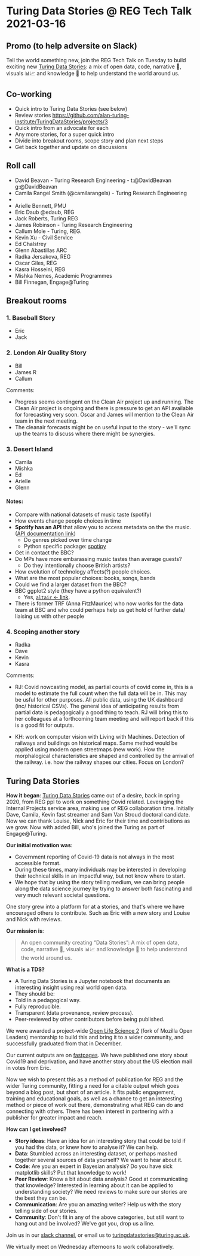 # Turing Data Stories @ REG Tech Talk 2021-03-16

## Promo (to help adversite on Slack)
Tell the world something new, join the REG Tech Talk on Tuesday to build exciting new [Turing Data Stories](https://github.com/alan-turing-institute/TuringDataStories): a mix of open data, code, narrative 💬, visuals 📊📈 and knowledge 🧠 to help understand the world around us.

## Co-working
* Quick intro to Turing Data Stories (see below)
* Review stories https://github.com/alan-turing-institute/TuringDataStories/projects/3
* Quick intro from an advocate for each
* Any more stories, for a super quick intro
* Divide into breakout rooms, scope story and plan next steps
* Get back together and update on discussions

## Roll call
* David Beavan - Turing Research Engineering - t:@DavidBeavan g:@DavidBeavan
* Camila Rangel Smith (@camilarangels) - Turing Research Engineering
* 
* Arielle Bennett, PMU
* Eric Daub @edaub, REG
* Jack Roberts, Turing REG
* James Robinson - Turing Research Engineering
* Callum Mole - Turing, REG. 
* Kevin Xu - Civil Service
* Ed Chalstrey
* Glenn Abastillas ARC
* Radka Jersakova, REG
* Oscar Giles, REG
* Kasra Hosseini, REG
* Mishka Nemes, Academic Programmes
* Bill Finnegan, Engage@Turing

## Breakout rooms

### 1. Baseball Story
 - Eric
 - Jack


 
### 2. London Air Quality Story
 - Bill
 - James R
 - Callum

Comments:
- Progress seems contingent on the Clean Air project up and running. The Clean Air project is ongoing and there is pressure to get an API available for forecasting very soon. Oscar and James will mention to the Clean Air team in the next meeting.
- The cleanair forecasts might be on useful input to the story - we'll sync up the teams to discuss where there might be synergies.

### 3. Desert Island
 - Camila
 - Mishka
 - Ed
 - Arielle
 - Glenn

#### Notes:

 - Compare with national datasets of music taste (spotify)
 - How events change people choices in time
 - **Spotify has an API** that allow you to access metadata on the the music. ([API documentation link](https://developer.spotify.com/documentation/web-api/))
     - Do genres picked over time change
     - Python specific package: [spotipy](https://spotipy.readthedocs.io/en/2.9.0/)
 - Get in contact the BBC?
 - Do MPs have more embarassing music tastes than average guests?
    - Do they intentionally choose British artists?
 - How evolution of technology affects(?) people choices.
 - What are the most popular choices: books, songs, bands
 - Could we find a larger dataset from the BBC?
 - BBC ggplot2 style (they have a python equivalent?)
     - Yes, [`altair` <- link](https://altair-viz.github.io).
 - There is former TRF (Anna FitzMaurice) who now works for the data team at BBC and who could perhaps help us get hold of further data/ liaising us with other people

### 4. Scoping another story
- Radka
- Dave
- Kevin
- Kasra

Comments:
* RJ: Covid nowcasting model, as partial counts of covid come in, this is a model to estimate the full count when the full data will be in. This may be usful for other purposes. All public data, using the UK dashboard (inc/ historical CSVs). The general idea of anticipating results from partial data is pedagogically a good thing to teach. RJ will bring this to her colleagues at a forthcoming team meeting and will report back if this is a good fit for outputs.

* KH: work on computer vision with Living with Machines. Detection of railways and buildings on historical maps. Same method would be applied using modern open streetmaps (new work). How the morphalogical characteristics are shaped and controlled by the arrival of the railway. i.e. how the railway shapes our cities. Focus on London?


## Turing Data Stories

**How it began**:
[Turing Data Stories](https://github.com/alan-turing-institute/TuringDataStories) came out of a desire, back in spring 2020, from REG ppl to work on something Covid related. Leveraging the Internal Projects service area, making use of REG collaboration time. Initially Dave, Camila, Kevin fast streamer and Sam Van Stroud doctoral candidate. Now we can thank Louise, Nick and Eric for their time and contributions as we grow. Now with added Bill, who's joined the Turing as part of Engage@Turing.

**Our initial motivation was**:
* Government reporting of Covid-19 data is not always in the most accessible format. 
* During these times, many individuals may be interested in developing their technical skills in an impactful way, but not know where to start.
* We hope that by using the story telling medium, we can bring people along the data science journey by trying to answer both fascinating and very much relevant societal questions.

One story grew into a platform for at a stories, and that's where we have encouraged others to contribute. Such as Eric with a new story and Louise and Nick with reviews.

**Our mission is**:
> An open community creating “Data Stories”: A mix of open data, code, narrative 💬, visuals 📊📈 and knowledge 🧠 to help understand the world around us.

**What is a TDS?**
* A Turing Data Stories is a Jupyter notebook that documents an interesting insight using real world open data. 
* They should be:
* Told in a pedagogical way.
* Fully reproducible.
* Transparent  (data provenance, review process).
* Peer-reviewed by other contributors before being published.

We were awarded a project-wide [Open Life Science 2](https://openlifesci.org/ols-2) (fork of Mozilla Open Leaders) mentorship to build this and bring it to a wider community, and successfully graduated from that in December.

Our current outputs are on [fastpages](https://alan-turing-institute.github.io/TuringDataStories-fastpages/). We have published one story about Covid19 and deprivation, and have another story about the US election mail in votes from Eric.

Now we wish to present this as a method of publication for REG and the wider Turing community, fitting a need for a citable output which goes beyond a blog post, but short of an article. It fits public engagement, training and educational goals, as well as a chance to get an interesting method or piece of work out there, demonstrating what REG can do and connecting with others. There has been interest in partnering with a publisher for greater impact and reach.

**How can I get involved?**

- **Story ideas**: Have an idea for an interesting story that could be told if you had the data, or knew how to analyse it? We can help.
- **Data**: Stumbled across an interesting dataset, or perhaps mashed together several sources of data yourself? We want to hear about it.
- **Code**: Are you an expert in Bayesian analysis? Do you have sick matplotlib skills? Put that knowledge to work!
- **Peer Review**: Know a bit about data analysis? Good at communicating that knowledge? Interested in learning about it can be applied to understanding society? We need reviews to make sure our stories are the best they can be.
- **Communication**: Are you an amazing writer? Help us with the story telling side of our stories.
- **Community**: Don't fit in any of the above categories, but still want to hang out and be involved? We've got you, drop us a line.


Join us in our [slack channel](https://join.slack.com/t/turingdatastories/shared_invite/zt-nqpf47h1-lx1R85j2Gpf0TgouKmA4PA), or email us to turingdatastories@turing.ac.uk.

We virtually meet on Wednesday afternoons to work collaboratively. 
